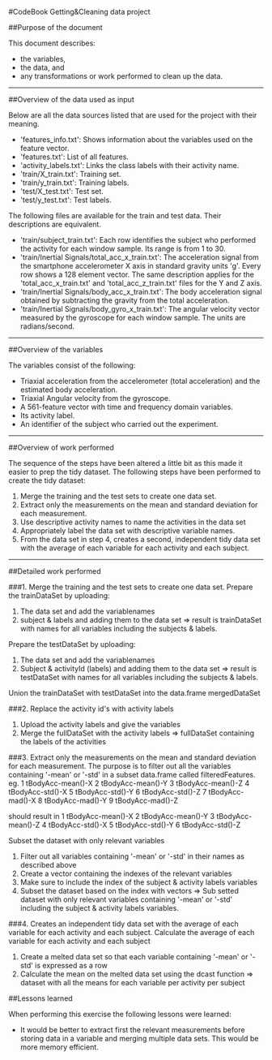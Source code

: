 #CodeBook Getting&Cleaning data project

##Purpose of the document

This document describes: 
- the variables,
- the data, and
- any transformations or work performed to clean up the data.

---

##Overview of the data used as input

Below are all the data sources listed that are used for the project with their meaning.
- 'features_info.txt': Shows information about the variables used on the feature vector.
- 'features.txt': List of all features.
- 'activity_labels.txt': Links the class labels with their activity name.
- 'train/X_train.txt': Training set.
- 'train/y_train.txt': Training labels.
- 'test/X_test.txt': Test set.
- 'test/y_test.txt': Test labels.

The following files are available for the train and test data. Their descriptions are equivalent. 
- 'train/subject_train.txt': Each row identifies the subject who performed the activity for each window sample. Its range is from 1 to 30. 
- 'train/Inertial Signals/total_acc_x_train.txt': The acceleration signal from the smartphone accelerometer X axis in standard gravity units 'g'. Every row shows a 128 element vector. The same description applies for the 'total_acc_x_train.txt' and 'total_acc_z_train.txt' files for the Y and Z axis. 
- 'train/Inertial Signals/body_acc_x_train.txt': The body acceleration signal obtained by subtracting the gravity from the total acceleration. 
- 'train/Inertial Signals/body_gyro_x_train.txt': The angular velocity vector measured by the gyroscope for each window sample. The units are radians/second. 

---

##Overview of the variables

The variables consist of the following:
- Triaxial acceleration from the accelerometer (total acceleration) and the estimated body acceleration.
- Triaxial Angular velocity from the gyroscope. 
- A 561-feature vector with time and frequency domain variables. 
- Its activity label. 
- An identifier of the subject who carried out the experiment.

---

##Overview of work performed

The sequence of the steps have been altered a little bit as this made it easier to prep the tidy dataset.
The following steps have been performed to create the tidy dataset:
1.  Merge the training and the test sets to create one data set.
2.  Extract only the measurements on the mean and standard deviation for each measurement. 
3.  Use descriptive activity names to name the activities in the data set
4.  Appropriately label the data set with descriptive variable names. 
5.  From the data set in step 4, creates a second, independent tidy data set with the average of each variable for each activity and each subject.

---

##Detailed work performed

###1. Merge the training and the test sets to create one data set.
Prepare the trainDataSet by uploading:
1. The data set and add the variablenames
2. subject & labels and adding them to the data set
=> result is trainDataSet with names for all variables including the subjects & labels.

Prepare the testDataSet by uploading:
1. The data set and add the variablenames
2. Subject & activityId (labels) and adding them to the data set
=> result is testDataSet with names for all variables including the subjects & labels.	

Union the trainDataSet with testDataSet into the data.frame mergedDataSet

###2. Replace the activity id's with activity labels
1. Upload the activity labels and give the variables
2. Merge the fullDataSet with the activity labels
=> fullDataSet containing the labels of the activities

###3. Extract only the measurements on the mean and standard deviation for each measurement. 
The purpose is to filter out all the variables containing '-mean' or '-std' in a subset data.frame called filteredFeatures.
eg.
1 tBodyAcc-mean()-X
2 tBodyAcc-mean()-Y
3 tBodyAcc-mean()-Z
4 tBodyAcc-std()-X
5 tBodyAcc-std()-Y
6 tBodyAcc-std()-Z
7 tBodyAcc-mad()-X
8 tBodyAcc-mad()-Y
9 tBodyAcc-mad()-Z

should result in
1 tBodyAcc-mean()-X
2 tBodyAcc-mean()-Y
3 tBodyAcc-mean()-Z
4 tBodyAcc-std()-X
5 tBodyAcc-std()-Y
6 tBodyAcc-std()-Z

Subset the dataset with only relevant variables
1. Filter out all variables containing '-mean' or '-std' in their names as described above
2. Create a vector containing the indexes of the relevant variables
3. Make sure to include the index of the subject & activity labels variables
4. Subset the dataset based on the index with vectors
=> Sub setted dataset with only relevant variables containing '-mean' or '-std' including the subject & activity labels variables.
	 
###4. Creates an independent tidy data set with the average of each variable for each activity and each subject.
Calculate the average of each variable for each activity and each subject
1. Create a melted data set so that each variable containing '-mean' or '-std' is expressed as a row
2. Calculate the mean on the melted data set using the dcast function
=> dataset with all the means for each variable per activity per subject

##Lessons learned

When performing this exercise the following lessons were learned:
- It would be better to extract first the relevant measurements before storing data in a variable and merging multiple data sets. This would be more memory efficient.

